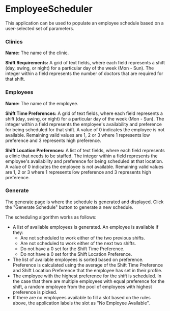# EmployeeScheduler

This application can be used to populate an employee schedule based on a user-selected set of parameters. 

### Clinics
**Name:** The name of the clinic.

**Shift Requirements:** A grid of text fields, where each field represents a shift (day, swing, or night) for a particular day of the week (Mon - Sun). The integer within a field represents the number of doctors that are required for that shift.


### Employees
**Name:** The name of the employee.

**Shift Time Preferences:** A grid of text fields, where each field represents a shift (day, swing, or night) for a particular day of the week (Mon - Sun). The integer within a field represents the employee's availability and preference for being scheduled for that shift. A value of 0 indicates the employee is not available. Remaining valid values are 1, 2 or 3 where 1 represents low preference and 3 represents high preference.

**Shift Location Preferences:** A list of text fields, where each field represents a clinic that needs to be staffed. The integer within a field represents the employee's availability and preference for being scheduled at that location. A value of 0 indicates the employee is not available. Remaining valid values are 1, 2 or 3 where 1 represents low preference and 3 represents high preference.


### Generate
The generate page is where the schedule is generated and displayed. Click the "Generate Schedule" button to generate a new schedule.

The scheduling algorithm works as follows:
- A list of available employees is generated. An employee is available if they:
    - Are not scheduled to work either of the two previous shifts.
    - Are not scheduled to work either of the next two shifts.
    - Do not have a 0 set for the Shift Time Preference.
    - Do not have a 0 set for the Shift Location Preference.
- The list of available employees is sorted based on preference. Preference is calculated using the average of the Shift Time Preference and Shift Location Preference that the employee has set in their profile. 
- The employee with the highest preference for the shift is scheduled. In the case that there are multiple employees with equal preference for the shift, a random employee from the pool of employees with highest preference is picked. 
- If there are no employees available to fill a slot based on the rules above, the application labels the slot as "No Employee Available". 